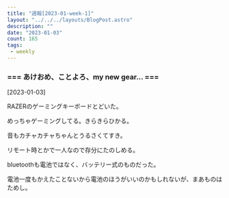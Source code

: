 ```yaml
---
title: "週報[2023-01-week-1]"
layout: "../../../layouts/BlogPost.astro"
description: ""
date: "2023-01-03"
count: 165
tags:
 - weekly
---
```





### === あけおめ、ことよろ、my new gear... ===

[2023-01-03]

RAZERのゲーミングキーボードとどいた。

めっちゃゲーミングしてる。きらきらひかる。

音もカチャカチャちゃんとうるさくてすき。

リモート時とかで一人なので存分にたのしめる。

bluetoothも電池ではなく、バッテリー式のものだった。

電池一度もかえたことないから電池のほうがいいのかもしれないが、まあものはためし。
